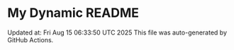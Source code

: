 # My Dynamic README
Updated at: Fri Aug 15 06:33:50 UTC 2025
This file was auto-generated by GitHub Actions.
